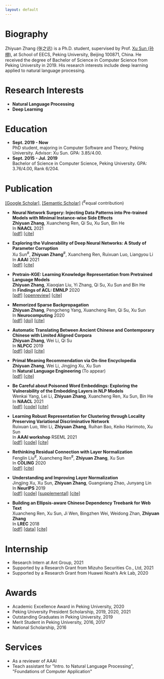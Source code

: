 ```yaml
---
layout: default
---
```


# Biography
Zhiyuan Zhang (张之远) is a Ph.D. student, supervised by Prof. [Xu Sun (孙栩)](https://xusun.org), at School of EECS, Peking University, Beijing 100871, China. He received the degree of Bachelor of Science in Computer Science from Peking University in 2019. His research interests include deep learning applied to natural language processing.

# Research Interests
- **Natural Language Processing**
- **Deep Learning**

# Education
- **Sept. 2019 - Now**  
  PhD student, majoring in Computer Software and Theory, Peking University. Advisor: Xu Sun. GPA: 3.85/4.00.
- **Sept. 2015 - Jul. 2019**  
  Bachelor of Science in Computer Science, Peking University. GPA: 3.76/4.00, Rank 6/204.
 
# Publication
[[Google Scholar]](https://scholar.google.com/citations?hl=zh-CN&user=gSEzCUkAAAAJ), [[Semantic Scholar]](https://www.semanticscholar.org/author/Zhiyuan-Zhang/50317060) (<sup>\#</sup>equal contribution)

- **Neural Network Surgery: Injecting Data Patterns into Pre-trained Models with Minimal Instance-wise Side Effects**    
  **Zhiyuan Zhang**, Xuancheng Ren, Qi Su, Xu Sun, Bin He  
  In **NAACL** 2021    
  [[pdf]](https://www.aclweb.org/anthology/2021.naacl-main.430.pdf)  [[cite]](https://dblp.uni-trier.de/rec/conf/naacl/ZhangRSSH21.html?view=bibtex)     

- **Exploring the Vulnerability of Deep Neural Networks: A Study of Parameter Corruption**    
  Xu Sun<sup>\#</sup>, **Zhiyuan Zhang**<sup>\#</sup>, Xuancheng Ren, Ruixuan Luo, Liangyou Li   
  In **AAAI** 2021      
  [[pdf]](https://arxiv.org/pdf/2006.05620.pdf) [[cite]](https://dblp.uni-trier.de/rec/conf/aaai/0001ZRLL21.html?view=bibtex)     

- **Pretrain-KGE: Learning Knowledge Representation from Pretrained Language Models**    
  **Zhiyuan Zhang**, Xiaoqian Liu, Yi Zhang, Qi Su, Xu Sun and Bin He    
  In **Findings of ACL: EMNLP** 2020     
  [[pdf]](https://www.aclweb.org/anthology/2020.findings-emnlp.25.pdf) [[openreview]](https://openreview.net/forum?id=HJlv-Fz-pS) [[cite]](https://dblp.uni-trier.de/rec/conf/emnlp/ZhangLZ00H20.html?view=bibtex)    
  
- **Memorized Sparse Backpropagation**    
  **Zhiyuan Zhang**, Pengcheng Yang, Xuancheng Ren, Qi Su, Xu Sun    
  In **Neurocomputing** 2020      
  [[pdf]](https://arxiv.org/pdf/1905.10194.pdf) [[doi]](https://doi.org/10.1016/j.neucom.2020.08.055) [[cite]](https://dblp.uni-trier.de/rec/journals/ijon/ZhangYRSS20.html?view=bibtex)
  
- **Automatic Translating Between Ancient Chinese and Contemporary Chinese with Limited Aligned Corpora**    
  **Zhiyuan Zhang**, Wei Li, Qi Su   
  In **NLPCC** 2019   
  [[pdf]](https://arxiv.org/pdf/1803.01557.pdf) [[doi]](https://doi.org/10.1007/978-3-030-32236-6_13) [[cite]](https://citation-needed.springer.com/v2/references/10.1007/978-3-030-32236-6_13?format=bibtex)  
  
- **Primal Meaning Recommendation via On-line Encyclopedia**   
  **Zhiyuan Zhang**, Wei Li, Jingjing Xu, Xu Sun   
  In **Natural Language Engineering** (To appear)    
  [[pdf]](https://arxiv.org/pdf/1808.04660.pdf) [[cite]](https://dblp.uni-trier.de/rec/journals/corr/abs-1808-04660.html?view=bibtex)   

- **Be Careful about Poisoned Word Embeddings: Exploring the Vulnerability of the Embedding Layers in NLP Models**    
  Wenkai Yang, Lei Li, **Zhiyuan Zhang**, Xuancheng Ren, Xu Sun, Bin He  
  In **NAACL** 2021    
  [[pdf]](https://www.aclweb.org/anthology/2021.naacl-main.165.pdf)  [[code]](https://github.com/lancopku/Embedding-Poisoning) [[cite]](https://dblp.uni-trier.de/rec/conf/naacl/YangLZRSH21.html?view=bibtex)  
     
- **Learning Robust Representation for Clustering through Locality Preserving Variational Discriminative Network**    
  Ruixuan Luo, Wei Li, **Zhiyuan Zhang**, Ruihan Bao, Keiko Harimoto, Xu Sun   
  In **AAAI workshop** RSEML 2021    
  [[pdf]](https://arxiv.org/pdf/2012.13489.pdf) [[code]](https://github.com/lancopku/LPVDN) [[cite]](https://dblp.uni-trier.de/rec/journals/corr/abs-2012-13489.html?view=bibtex)     

- **Rethinking Residual Connection with Layer Normalization**    
  Fenglin Liu<sup>\#</sup>, Xuancheng Ren<sup>\#</sup>, **Zhiyuan Zhang**, Xu Sun     
  In **COLING** 2020    
  [[pdf]](https://www.aclweb.org/anthology/2020.coling-main.320.pdf) [[cite]](https://dblp.uni-trier.de/rec/conf/coling/LiuRZSZ20.html?view=bibtex)     
    
- **Understanding and Improving Layer Normalization**    
  Jingjing Xu, Xu Sun, **Zhiyuan Zhang**, Guangxiang Zhao, Junyang Lin    
  In **NeurIPS** 2019    
  [[pdf]](https://papers.nips.cc/paper/8689-understanding-and-improving-layer-normalization.pdf) [[code]](https://github.com/lancopku/AdaNorm) [[supplemental]](https://papers.nips.cc/paper/8689-understanding-and-improving-layer-normalization-supplemental.zip) [[cite]](https://papers.nips.cc/paper/8689-understanding-and-improving-layer-normalization/bibtex)  
  
- **Building an Ellipsis-aware Chinese Dependency Treebank for Web Text**    
  Xuancheng Ren, Xu Sun, Ji Wen, Bingzhen Wei, Weidong Zhan, **Zhiyuan Zhang**    
  In **LREC** 2018    
  [[pdf]](http://www.lrec-conf.org/proceedings/lrec2018/pdf/297.pdf) [[data]](https://github.com/lancopku/Chinese-Dependency-Treebank-with-Ellipsis) [[cite]](https://dblp.uni-trier.de/rec/conf/lrec/RenSWWZZ18.html?view=bibtex)

# Internship
- Research Intern at Ant Group, 2021
- Supported by a Research Grant from Mizuho Securities Co., Ltd, 2021
- Supported by a Research Grant from Huawei Noah’s Ark Lab, 2020

# Awards
- Academic Excellence Award in Peking University, 2020
- Peking University President Scholarship, 2019, 2020, 2021
- Outstanding Graduates in Peking University, 2019
- Merit Student in Peking University, 2016, 2017
- National Scholarship, 2016

# Services
- As a reviewer of AAAI
- Teach assistant for "Intro. to Natural Language Processing", "Foundations of Computer Application"
